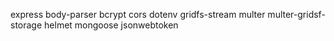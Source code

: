 express 
body-parser 
bcrypt 
cors 
dotenv 
gridfs-stream 
multer 
multer-gridsf-storage 
helmet 
mongoose 
jsonwebtoken